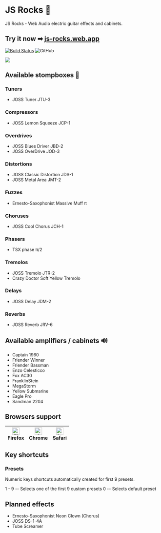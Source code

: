 # JS Rocks 🤘

JS Rocks - Web Audio electric guitar effects and cabinets.

## Try it now ➡ [js-rocks.web.app](https://js-rocks.web.app)

[![Build Status](https://travis-ci.org/vitaliy-bobrov/js-rocks.svg?branch=master)](https://travis-ci.org/vitaliy-bobrov/js-rocks) ![GitHub](https://img.shields.io/github/license/vitaliy-bobrov/js-rocks)

![](https://github.com/vitaliy-bobrov/js-rocks/blob/master/src/assets/og-image.jpg)

## Available stompboxes 🎸

### Tuners

- JOSS Tuner JTU-3

### Compressors

- JOSS Lemon Squeeze JCP-1

### Overdrives

- JOSS Blues Driver JBD-2
- JOSS OverDrive JOD-3

### Distortions

- JOSS Classic Distortion JDS-1
- JOSS Metal Area JMT-2

### Fuzzes

- Ernesto-Saxophonist Massive Muff π

### Choruses

- JOSS Cool Chorus JCH-1

### Phasers

- TSX phase π/2

### Tremolos

- JOSS Tremolo JTR-2
- Crazy Doctor Soft Yellow Tremolo

### Delays

- JOSS Delay JDM-2

### Reverbs

- JOSS Reverb JRV-6

## Available amplifiers / cabinets 🔊

- Captain 1960
- Friender Winner
- Friender Bassman
- Enzo Celesticco
- Fox AC30
- FranklinStein
- MegaStorm
- Yellow Submarine
- Eagle Pro
- Sandman 2204

## Browsers support

| [<img src="https://raw.githubusercontent.com/alrra/browser-logos/master/src/firefox/firefox_48x48.png" alt="Firefox" width="24px" height="24px" />](http://godban.github.io/browsers-support-badges/)</br>Firefox | [<img src="https://raw.githubusercontent.com/alrra/browser-logos/master/src/chrome/chrome_48x48.png" alt="Chrome" width="24px" height="24px" />](http://godban.github.io/browsers-support-badges/)</br>Chrome | [<img src="https://raw.githubusercontent.com/alrra/browser-logos/master/src/safari/safari_48x48.png" alt="Safari" width="24px" height="24px" />](http://godban.github.io/browsers-support-badges/)</br>Safari |
| ----------------------------------------------------------------------------------------------------------------------------------------------------------------------------------------------------------------- | ------------------------------------------------------------------------------------------------------------------------------------------------------------------------------------------------------------- | ------------------------------------------------------------------------------------------------------------------------------------------------------------------------------------------------------------- |


## Key shortcuts

### Presets

Numeric keys shortcuts automatically created for first 9 presets.

1 - 9 -- Selects one of the first 9 custom presets
0 -- Selects default preset

## Planned effects

- Ernesto-Saxophonist Neon Clown (Chorus)
- JOSS DS-1-4A
- Tube Screamer
